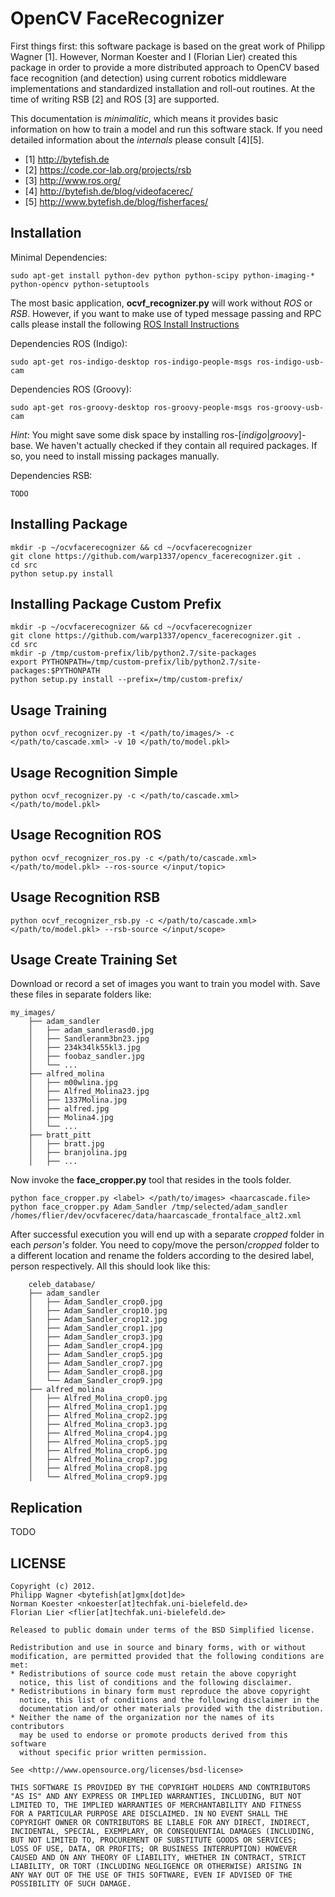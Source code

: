 OpenCV FaceRecognizer
=======================

First things first: this software package is based on the great work of Philipp Wagner [1]. However,
Norman Koester and I (Florian Lier) created this package in order to provide a more distributed
approach to OpenCV based face recognition (and detection) using current robotics middleware
implementations and standardized installation and roll-out routines. At the time of writing
RSB [2] and ROS [3] are supported.

This documentation is *minimalitic*, which means it provides basic information on how to train
a model and run this software stack. If you need detailed information about the _internals_
please consult [4][5].

* [1] http://bytefish.de
* [2] https://code.cor-lab.org/projects/rsb
* [3] http://www.ros.org/
* [4] http://bytefish.de/blog/videofacerec/
* [5] http://www.bytefish.de/blog/fisherfaces/


Installation
-------------

Minimal Dependencies:

    sudo apt-get install python-dev python python-scipy python-imaging-* python-opencv python-setuptools

The most basic application, **ocvf_recognizer.py** will work without *ROS* or *RSB*. However, if you want to
make use of typed message passing and RPC calls please install the following [ROS Install Instructions](http://wiki.ros.org/indigo/Installation/Ubuntu)

Dependencies ROS (Indigo):

    sudo apt-get ros-indigo-desktop ros-indigo-people-msgs ros-indigo-usb-cam

Dependencies ROS (Groovy):

    sudo apt-get ros-groovy-desktop ros-groovy-people-msgs ros-groovy-usb-cam

*Hint*: You might save some disk space by installing ros-[*indigo*|*groovy*]-base. We haven't actually
checked if they contain all required packages. If so, you need to install missing packages manually.

Dependencies RSB:

    TODO


Installing Package
-------------------

    mkdir -p ~/ocvfacerecognizer && cd ~/ocvfacerecognizer
    git clone https://github.com/warp1337/opencv_facerecognizer.git .
    cd src
    python setup.py install


Installing Package Custom Prefix
---------------------------------

    mkdir -p ~/ocvfacerecognizer && cd ~/ocvfacerecognizer
    git clone https://github.com/warp1337/opencv_facerecognizer.git .
    cd src
    mkdir -p /tmp/custom-prefix/lib/python2.7/site-packages
    export PYTHONPATH=/tmp/custom-prefix/lib/python2.7/site-packages:$PYTHONPATH
    python setup.py install --prefix=/tmp/custom-prefix/


Usage Training
---------------

    python ocvf_recognizer.py -t </path/to/images/> -c </path/to/cascade.xml> -v 10 </path/to/model.pkl>


Usage Recognition Simple
-------------------------

    python ocvf_recognizer.py -c </path/to/cascade.xml> </path/to/model.pkl>


Usage Recognition ROS
----------------------

    python ocvf_recognizer_ros.py -c </path/to/cascade.xml> </path/to/model.pkl> --ros-source </input/topic>


Usage Recognition RSB
----------------------

    python ocvf_recognizer_rsb.py -c </path/to/cascade.xml> </path/to/model.pkl> --rsb-source </input/scope>



Usage Create Training Set
--------------------------
Download or record a set of images you want to train you model with. Save these files in separate folders like:

    my_images/
        ├── adam_sandler
        │   ├── adam_sandlerasd0.jpg
        │   ├── Sandleranm3bn23.jpg
        │   ├── 234k34lk55kl3.jpg
        │   ├── foobaz_sandler.jpg
        │   └── ...
        ├── alfred_molina
        │   ├── m00wlina.jpg
        │   ├── Alfred_Molina23.jpg
        │   ├── 1337Molina.jpg
        │   ├── alfred.jpg
        │   ├── Molina4.jpg
        │   └── ...
        ├── bratt_pitt
        │   ├── bratt.jpg
        │   ├── branjolina.jpg
        │   ├── ...


Now invoke the **face_cropper.py** tool that resides in the tools folder.

    python face_cropper.py <label> </path/to/images> <haarcascade.file>
    python face_cropper.py Adam_Sandler /tmp/selected/adam_sandler /homes/flier/dev/ocvfacerec/data/haarcascade_frontalface_alt2.xml


After successful execution you will end up with a separate *cropped* folder in each *person's* folder.
You need to copy/move the person/*cropped* folder to a different location and rename the folders according
to the desired label, person respectively. All this should look like this:


        celeb_database/
        ├── adam_sandler
        │   ├── Adam_Sandler_crop0.jpg
        │   ├── Adam_Sandler_crop10.jpg
        │   ├── Adam_Sandler_crop12.jpg
        │   ├── Adam_Sandler_crop1.jpg
        │   ├── Adam_Sandler_crop3.jpg
        │   ├── Adam_Sandler_crop4.jpg
        │   ├── Adam_Sandler_crop5.jpg
        │   ├── Adam_Sandler_crop7.jpg
        │   ├── Adam_Sandler_crop8.jpg
        │   └── Adam_Sandler_crop9.jpg
        ├── alfred_molina
        │   ├── Alfred_Molina_crop0.jpg
        │   ├── Alfred_Molina_crop1.jpg
        │   ├── Alfred_Molina_crop2.jpg
        │   ├── Alfred_Molina_crop3.jpg
        │   ├── Alfred_Molina_crop4.jpg
        │   ├── Alfred_Molina_crop5.jpg
        │   ├── Alfred_Molina_crop6.jpg
        │   ├── Alfred_Molina_crop7.jpg
        │   ├── Alfred_Molina_crop8.jpg
        │   └── Alfred_Molina_crop9.jpg



Replication
-------------
TODO


LICENSE
-------------


    Copyright (c) 2012.
    Philipp Wagner <bytefish[at]gmx[dot]de>
    Norman Koester <nkoester[at]techfak.uni-bielefeld.de>
    Florian Lier <flier[at]techfak.uni-bielefeld.de>

    Released to public domain under terms of the BSD Simplified license.

    Redistribution and use in source and binary forms, with or without
    modification, are permitted provided that the following conditions are met:
    * Redistributions of source code must retain the above copyright
      notice, this list of conditions and the following disclaimer.
    * Redistributions in binary form must reproduce the above copyright
      notice, this list of conditions and the following disclaimer in the
      documentation and/or other materials provided with the distribution.
    * Neither the name of the organization nor the names of its contributors
      may be used to endorse or promote products derived from this software
      without specific prior written permission.

    See <http://www.opensource.org/licenses/bsd-license>

    THIS SOFTWARE IS PROVIDED BY THE COPYRIGHT HOLDERS AND CONTRIBUTORS
    "AS IS" AND ANY EXPRESS OR IMPLIED WARRANTIES, INCLUDING, BUT NOT
    LIMITED TO, THE IMPLIED WARRANTIES OF MERCHANTABILITY AND FITNESS
    FOR A PARTICULAR PURPOSE ARE DISCLAIMED. IN NO EVENT SHALL THE
    COPYRIGHT OWNER OR CONTRIBUTORS BE LIABLE FOR ANY DIRECT, INDIRECT,
    INCIDENTAL, SPECIAL, EXEMPLARY, OR CONSEQUENTIAL DAMAGES (INCLUDING,
    BUT NOT LIMITED TO, PROCUREMENT OF SUBSTITUTE GOODS OR SERVICES;
    LOSS OF USE, DATA, OR PROFITS; OR BUSINESS INTERRUPTION) HOWEVER
    CAUSED AND ON ANY THEORY OF LIABILITY, WHETHER IN CONTRACT, STRICT
    LIABILITY, OR TORT (INCLUDING NEGLIGENCE OR OTHERWISE) ARISING IN
    ANY WAY OUT OF THE USE OF THIS SOFTWARE, EVEN IF ADVISED OF THE
    POSSIBILITY OF SUCH DAMAGE.